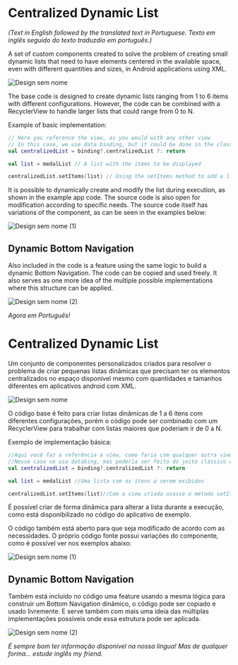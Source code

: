 # **Centralized Dynamic List**

_(Text in English followed by the translated text in Portuguese.
Texto em inglês seguido do texto traduzdio em português.)_

A set of custom components created to solve the problem of creating small dynamic lists that need to have elements centered in the available space, even with different quantities and sizes, in Android applications using XML.

![Design sem nome](https://github.com/DiegoLinks/android-centralized-dynamic-list/assets/36086232/ccb09a7a-aa12-4018-8cbf-b2a19563df1d)

The base code is designed to create dynamic lists ranging from 1 to 6 items with different configurations. However, the code can be combined with a RecyclerView to handle larger lists that could range from 0 to N.

Example of basic implementation:

```kotlin
// Here you reference the view, as you would with any other view
// In this case, we use data binding, but it could be done in the classic way with "val centralizedList = findViewById(R.id.centralized_list)"
val centralizedList = binding?.centralizedList ?: return

val list = medalList // A list with the items to be displayed

centralizedList.setItems(list) // Using the setItems method to add a list to the view
```

It is possible to dynamically create and modify the list during execution, as shown in the example app code. The source code is also open for modification according to specific needs. The source code itself has variations of the component, as can be seen in the examples below:

![Design sem nome (1)](https://github.com/DiegoLinks/android-centralized-dynamic-list/assets/36086232/a572622f-1ebf-4442-8691-ef8238de2476)

## **Dynamic Bottom Navigation**

Also included in the code is a feature using the same logic to build a dynamic Bottom Navigation. The code can be copied and used freely. It also serves as one more idea of the multiple possible implementations where this structure can be applied.

![Design sem nome (2)](https://github.com/DiegoLinks/android-centralized-dynamic-list/assets/36086232/5d30fe5d-f747-459b-bd99-a1a4903444a7)

_Agora em Português!_

# **Centralized Dynamic List**

Um conjunto de componentes personalizados criados para resolver o problema de criar pequenas listas dinâmicas que precisam ter os elementos centralizados no espaço disponível mesmo com quantidades e tamanhos diferentes em aplicativos android com XML.

![Design sem nome](https://github.com/DiegoLinks/android-centralized-dynamic-list/assets/36086232/ccb09a7a-aa12-4018-8cbf-b2a19563df1d)

O código base é feito para criar listas dinâmicas de 1 a 6 itens com diferentes configurações, porém o código pode ser combinado com um RecyclerView para trabalhar com listas maiores que poderiam ir de 0 a N. 

Exemplo de implementação básica:

```kotlin
//Aqui você faz a referência a view, como faria com qualquer outra view
//Nesse caso se usa databing, mas poderia ser feito do jeito clássico com “val centralizedList = findViewById(R.id.centralized_list)”
val centralizedList = binding?.centralizedList ?: return

val list = medalList //Uma lista com os itens a serem exibidos

centralizedList.setItems(list)//Com a view criada usasse o método setItems para adicionar uma lista
```

É possível criar de forma dinâmica para alterar a lista durante a execução, como está disponibilizado no código do aplicativo de exemplo.

O código também está aberto para que seja modificado de acordo com as necessidades. O próprio código fonte possui variações do componente, como é possível ver nos exemplos abaixo:

![Design sem nome (1)](https://github.com/DiegoLinks/android-centralized-dynamic-list/assets/36086232/a572622f-1ebf-4442-8691-ef8238de2476)

## **Dynamic Bottom Navigation**

Também está incluído no código uma feature usando a mesma lógica para construir um Bottom Navigation dinâmico, o código pode ser copiado e usado livremente. E serve também com mais uma ideia das múltiplas implementações possíveis onde essa estrutura pode ser aplicada. 

![Design sem nome (2)](https://github.com/DiegoLinks/android-centralized-dynamic-list/assets/36086232/5d30fe5d-f747-459b-bd99-a1a4903444a7)

_É sempre bom ter informação disponível na nossa língua! Mas de qualquer forma... estude inglês my friend._

